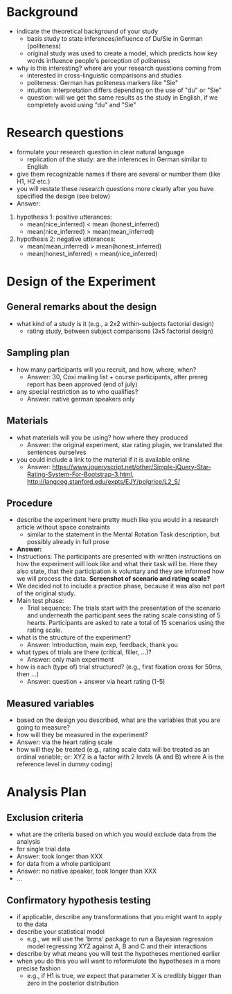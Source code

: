 # Background

- indicate the theoretical background of your study
    - basis study to state inferences/influence of Du/Sie in German (politeness)
    - original study was used to create a model, which predicts how key words influence people's perception of politeness
- why is this interesting? where are your research questions coming from
    - interested in cross-linguistic comparisons and studies
    - politeness: German has politeness markers like "Sie"
    - intuition: interpretation differs depending on the use of "du" or "Sie"
    - question: will we get the same results as the study in English, if we completely avoid using "du" and "Sie"

# Research questions

- formulate your research question in clear natural language 
    - replication of the study: are the inferences in German similar to English
- give them recognizable names if there are several or number them (like H1, H2 etc.)
- you will restate these research questions more clearly after you have specified the design (see below)
- Answer:
1. hypothesis 1: positive utterances:
    - mean(nice_inferred) < mean (honest_inferred)
    - mean(nice_inferred) > mean(mean_inferred)
2. hypothesis 2: negative utterances:
    - mean(mean_inferred) > mean(honest_inferred)
    - mean(honest_inferred) = mean(nice_inferred)

# Design of the Experiment

## General remarks about the design

- what kind of a study is it (e.g., a 2x2 within-subjects factorial design)
    - rating study, between subject comparisons (3x5 factorial design)

## Sampling plan

- how many participants will you recruit, and how, where, when?
    - Answer: 30, Coxi mailing list + course participants, after prereg report has been approved (end of july)
- any special restriction as to who qualifies?
    - Answer: native german speakers only

## Materials

- what materials will you be using? how where they produced
    - Answer: the original experiment, star rating plugin, we translated the sentences ourselves
- you could include a link to the material if it is available online
    - Answer: https://www.jqueryscript.net/other/Simple-jQuery-Star-Rating-System-For-Bootstrap-3.html, http://langcog.stanford.edu/expts/EJY/polgrice/L2_S/

## Procedure

- describe the experiment here pretty much like you would in a research article without space constraints
    - similar to the statement in the Mental Rotation Task description, but possibly already in full prose
- **Answer:** 
- Instructions: The participants are presented with written instructions on how the experiment will look like and what their task will be. Here they also state, that their participation is voluntary and they are informed how we will process the data. **Screenshot of scenario and rating scale?**
- We decided not to include a practice phase, because it was also not part of the original study.
- Main test phase:
    - Trial sequence: The trials start with the presentation of the scenario and underneath the participant sees the rating scale consisting of 5 hearts. Participants are asked to rate a total of 15 scenarios using the rating scale.
- what is the structure of the experiment?
    - Answer: Introduction, main exp, feedback, thank you
- what types of trials are there (critical, filler, ...)?
    - Answer: only main experiment
- how is each (type of) trial structured? (e.g., first fixation cross for 50ms, then ...)
    - Answer: question + answer via heart rating (1-5)

## Measured variables

- based on the design you described, what are the variables that you are going to measure?
- how will they be measured in the experiment?
- Answer: via the heart rating scale
- how will they be treated (e.g., rating scale data will be treated as an ordinal variable; or: XYZ is a factor with 2 levels (A and B) where A is the reference level in dummy coding)


# Analysis Plan

## Exclusion criteria

- what are the criteria based on which you would exclude data from the analysis
- for single trial data
- Answer: took longer than XXX
- for data from a whole participant
- Answer: no native speaker, took longer than XXX
- ...

## Confirmatory hypothesis testing

- if applicable, describe any transformations that you might want to apply to the data
- describe your statistical model
  - e.g., we will use the 'brms' package to run a Bayesian regression model regressing XYZ against A, B and C and their interactions
- describe by what means you will test the hypotheses mentioned earlier
- when you do this you will want to reformulate the hypotheses in a more precise fashion
  - e.g., if H1 is true, we expect that parameter X is credibly bigger than zero in the posterior distribution



